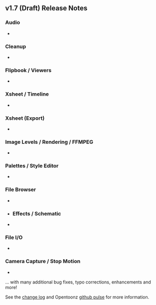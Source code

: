 ## v1.7 (Draft) Release Notes 
### Audio
- 
### Cleanup
- 
### Flipbook / Viewers
- 
### Xsheet / Timeline
- 
### Xsheet (Export)
- 
### Image Levels / Rendering / FFMPEG
-
### Palettes / Style Editor
-
### File Browser
-
- ### Effects / Schematic
- 
### File I/O
-
### Camera Capture / Stop Motion
-

... with many additional bug fixes, typo corrections, enhancements and more!

See the [change log]() and Opentoonz [github pulse](https://github.com/opentoonz/opentoonz/pulse) for more information.
